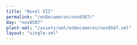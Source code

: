 ```yaml
---
title: "Novel VII"
permalink: "/enDecameron/nov0507/"
day: "nov0507"
plant-xml: "/assets/xml/enDecameron/nov0507.xml"
layout: "single-xml"
---
```

